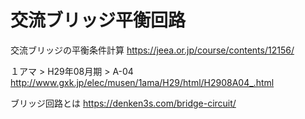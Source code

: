# 交流ブリッジ平衡回路

交流ブリッジの平衡条件計算
https://jeea.or.jp/course/contents/12156/

１アマ > H29年08月期 > A-04
http://www.gxk.jp/elec/musen/1ama/H29/html/H2908A04_.html

ブリッジ回路とは
https://denken3s.com/bridge-circuit/


